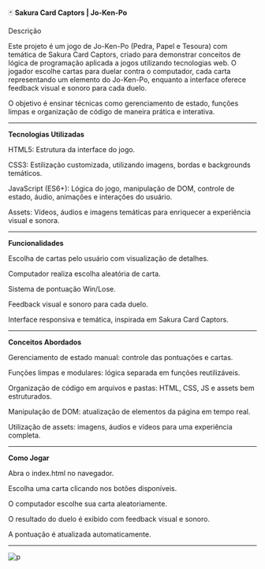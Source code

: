🃏 **Sakura Card Captors | Jo-Ken-Po**

Descrição

Este projeto é um jogo de Jo-Ken-Po (Pedra, Papel e Tesoura) com temática de Sakura Card Captors, criado para demonstrar conceitos de lógica de programação aplicada a jogos utilizando tecnologias web.
O jogador escolhe cartas para duelar contra o computador, cada carta representando um elemento do Jo-Ken-Po, enquanto a interface oferece feedback visual e sonoro para cada duelo.

O objetivo é ensinar técnicas como gerenciamento de estado, funções limpas e organização de código de maneira prática e interativa.

---
**Tecnologias Utilizadas**

HTML5: Estrutura da interface do jogo.

CSS3: Estilização customizada, utilizando imagens, bordas e backgrounds temáticos.

JavaScript (ES6+): Lógica do jogo, manipulação de DOM, controle de estado, áudio, animações e interações do usuário.

Assets: Vídeos, áudios e imagens temáticas para enriquecer a experiência visual e sonora.

---
**Funcionalidades**

Escolha de cartas pelo usuário com visualização de detalhes.

Computador realiza escolha aleatória de carta.

Sistema de pontuação Win/Lose.

Feedback visual e sonoro para cada duelo.

Interface responsiva e temática, inspirada em Sakura Card Captors.

---
**Conceitos Abordados**

Gerenciamento de estado manual: controle das pontuações e cartas.

Funções limpas e modulares: lógica separada em funções reutilizáveis.

Organização de código em arquivos e pastas: HTML, CSS, JS e assets bem estruturados.

Manipulação de DOM: atualização de elementos da página em tempo real.

Utilização de assets: imagens, áudios e vídeos para uma experiência completa.

---
**Como Jogar**

Abra o index.html no navegador.

Escolha uma carta clicando nos botões disponíveis.

O computador escolhe sua carta aleatoriamente.

O resultado do duelo é exibido com feedback visual e sonoro.

A pontuação é atualizada automaticamente.

---

![p](https://github.com/user-attachments/assets/8fb626f4-fa85-4bf6-8e89-2d364ad794c7)


